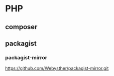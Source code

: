 # PHP



## composer



## packagist

### packagist-mirror

https://github.com/Webysther/packagist-mirror.git